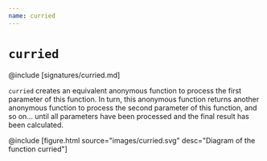 ```yaml
---
name: curried
---
```


# `curried`

@include [signatures/curried.md]

`curried` creates an equivalent anonymous function to process the first parameter of this function. In turn, this anonymous function returns another anonymous function to process the second parameter of this function, and so on... until all parameters have been processed and the final result has been calculated.

@include [figure.html source="images/curried.svg" desc="Diagram of the function curried"]
